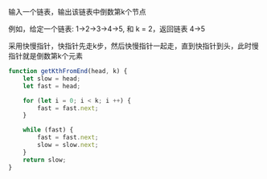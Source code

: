 输入一个链表，输出该链表中倒数第k个节点

例如，给定一个链表: 1->2->3->4->5, 和 k = 2，返回链表 4->5

采用快慢指针，快指针先走k步，然后快慢指针一起走，直到快指针到头，此时慢指针就是倒数第k个元素

```js
function getKthFromEnd(head, k) {
    let slow = head;
    let fast = head;

    for (let i = 0; i < k; i ++) {
        fast = fast.next;
    }

    while (fast) {
        fast = fast.next;
        slow = slow.next;
    }
    return slow;
}
```